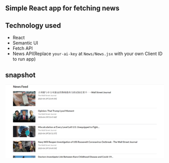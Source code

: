 ## Simple React app for fetching news

## Technology used

- React
- Semantic UI
- Fetch API
- News API(Replace `your-ai-key` at `News/News.jsx` with your own Client ID to run app)

## snapshot

![picture alt](./img/snap.png)
